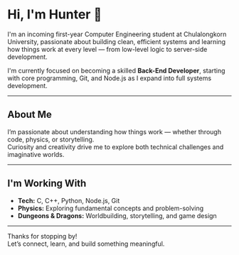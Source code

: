 # Hi, I'm Hunter 👋

I'm an incoming first-year Computer Engineering student at Chulalongkorn University, passionate about building clean, efficient systems and learning how things work at every level — from low-level logic to server-side development.

I'm currently focused on becoming a skilled **Back-End Developer**, starting with core programming, Git, and Node.js as I expand into full systems development.

---

##  About Me

I’m passionate about understanding how things work — whether through code, physics, or storytelling.  
Curiosity and creativity drive me to explore both technical challenges and imaginative worlds.

---

## I'm Working With

- **Tech:** C, C++, Python, Node.js, Git  
- **Physics:** Exploring fundamental concepts and problem-solving  
- **Dungeons & Dragons:** Worldbuilding, storytelling, and game design

---

Thanks for stopping by!  
Let’s connect, learn, and build something meaningful.
